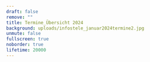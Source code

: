 ```yaml
---
draft: false
remove: ""
title: Termine_Übersicht 2024
background: uploads/infostele_januar2024termine2.jpg
unmute: false
fullscreen: true
noborder: true
lifetime: 20000
---
```

